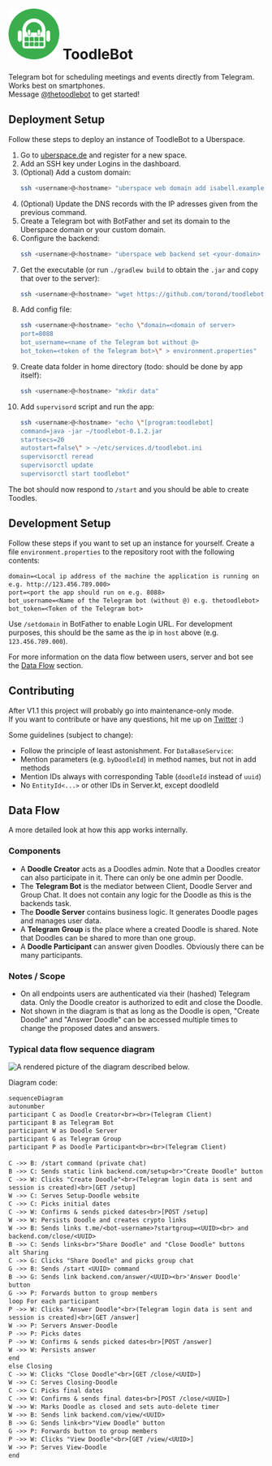 # [<img src="/resources/logo-circle.svg" alt="ToodleBot Logo" width="100px" height="100px" >](https://github.com/torond/toodlebot) ToodleBot
Telegram bot for scheduling meetings and events directly from Telegram.  
Works best on smartphones.  
Message [@thetoodlebot](https://t.me/thetoodlebot) to get started!

## Deployment Setup
Follow these steps to deploy an instance of ToodleBot to a Uberspace.

1. Go to [uberspace.de](https://www.uberspace.de) and register for a new space.
2. Add an SSH key under Logins in the dashboard.
3. (Optional) Add a custom domain:
   ```bash
   ssh <username>@<hostname> "uberspace web domain add isabell.example"
   ```
4. (Optional) Update the DNS records with the IP adresses given from the previous command.
5. Create a Telegram bot with BotFather and set its domain to the Uberspace domain or your custom domain.
6. Configure the backend:
   ```bash
   ssh <username>@<hostname> "uberspace web backend set <your-domain> --http --port 8088"
   ```
7. Get the executable (or run `./gradlew build` to obtain the `.jar` and copy that over to the server):
   ```bash
   ssh <username>@<hostname> "wget https://github.com/torond/toodlebot/releases/download/0.1.2/toodlebot-0.1.2.jar"
   ```
8. Add config file:
   ```bash
   ssh <username>@<hostname> "echo \"domain=<domain of server>                        
   port=8088
   bot_username=<name of the Telegram bot without @>
   bot_token=<token of the Telegram bot>\" > environment.properties"
   ```
9. Create data folder in home directory (todo: should be done by app itself):
   ```bash
   ssh <username>@<hostname> "mkdir data"
   ```
9. Add `supervisord` script and run the app:
   ```bash
   ssh <username>@<hostname> "echo \"[program:toodlebot]
   command=java -jar ~/toodlebot-0.1.2.jar
   startsecs=20
   autostart=false\" > ~/etc/services.d/toodlebot.ini
   supervisorctl reread
   supervisorctl update
   supervisorctl start toodlebot"
   ```

The bot should now respond to `/start` and you should be able to create Toodles.


## Development Setup
Follow these steps if you want to set up an instance for yourself.
Create a file `environment.properties` to the repository root with the following contents:
```
domain=<Local ip address of the machine the application is running on e.g. http://123.456.789.000>
port=<port the app should run on e.g. 8088>
bot_username=<Name of the Telegram bot (without @) e.g. thetoodlebot>
bot_token=<Token of the Telegram bot>
```

Use `/setdomain` in BotFather to enable Login URL.
For development purposes, this should be the same as the ip in `host` above (e.g. `123.456.789.000`).

For more information on the data flow between users, server and bot see the [Data Flow](#data-flow) section.

## Contributing
After V1.1 this project will probably go into maintenance-only mode.  
If you want to contribute or have any questions, hit me up on [Twitter](https://twitter.com/dcreinartz) :)

Some guidelines (subject to change):
- Follow the principle of least astonishment.
For `DataBaseService`:  
- Mention parameters (e.g. `byDoodleId`) in method names, but not in add methods
- Mention IDs always with corresponding Table (`doodleId` instead of `uuid`)
- No `EntityId<...>` or other IDs in Server.kt, except doodleId

## Data Flow
A more detailed look at how this app works internally.

### Components
- A **Doodle Creator** acts as a Doodles admin. Note that a Doodles creator can also participate in it. There can only be one admin per Doodle.
- The **Telegram Bot** is the mediator between Client, Doodle Server and Group Chat. It does not contain any logic for the Doodle as this is the backends task.  
- The **Doodle Server** contains business logic. It generates Doodle pages and manages user data. 
- A **Telegram Group** is the place where a created Doodle is shared. Note that Doodles can be shared to more than one group.
- A **Doodle Participant** can answer given Doodles. Obviously there can be many participants.

### Notes / Scope
- On all endpoints users are authenticated via their (hashed) Telegram data. Only the Doodle creator is authorized to edit and close the Doodle.
- Not shown in the diagram is that as long as the Doodle is open, "Create Doodle" and "Answer Doodle" can be accessed multiple times to change the proposed dates and answers.

### Typical data flow sequence diagram
![A rendered picture of the diagram described below.](https://mermaid.ink/img/eyJjb2RlIjoic2VxdWVuY2VEaWFncmFtXG5hdXRvbnVtYmVyXG5wYXJ0aWNpcGFudCBDIGFzIERvb2RsZSBDcmVhdG9yPGJyPjxicj4oVGVsZWdyYW0gQ2xpZW50KVxucGFydGljaXBhbnQgQiBhcyBUZWxlZ3JhbSBCb3RcbnBhcnRpY2lwYW50IFcgYXMgRG9vZGxlIFNlcnZlclxucGFydGljaXBhbnQgRyBhcyBUZWxlZ3JhbSBHcm91cFxucGFydGljaXBhbnQgUCBhcyBEb29kbGUgUGFydGljaXBhbnQ8YnI-PGJyPihUZWxlZ3JhbSBDbGllbnQpXG5cbkMgLT4-IEI6IC9zdGFydCBjb21tYW5kIChwcml2YXRlIGNoYXQpXG5CIC0-PiBDOiBTZW5kcyBzdGF0aWMgbGluayBiYWNrZW5kLmNvbS9zZXR1cDxicj5cIkNyZWF0ZSBEb29kbGVcIiBidXR0b25cbkMgLT4-IFc6IENsaWNrcyBcIkNyZWF0ZSBEb29kbGVcIjxicj4oVGVsZWdyYW0gbG9naW4gZGF0YSBpcyBzZW50IGFuZCBzZXNzaW9uIGlzIGNyZWF0ZWQpPGJyPltHRVQgL3NldHVwXVxuVyAtPj4gQzogU2VydmVzIFNldHVwLURvb2RsZSB3ZWJzaXRlXG5DIC0-PiBDOiBQaWNrcyBpbml0aWFsIGRhdGVzXG5DIC0-PiBXOiBDb25maXJtcyAmIHNlbmRzIHBpY2tlZCBkYXRlczxicj5bUE9TVCAvc2V0dXBdXG5XIC0-PiBXOiBQZXJzaXN0cyBEb29kbGUgYW5kIGNyZWF0ZXMgY3J5cHRvIGxpbmtzXG5XIC0-PiBCOiBTZW5kcyBsaW5rcyB0Lm1lLzxib3QtdXNlcm5hbWU-P3N0YXJ0Z3JvdXA9PFVVSUQ-PGJyPiBhbmQgYmFja2VuZC5jb20vY2xvc2UvPFVVSUQ-XG5CIC0-PiBDOiBTZW5kcyBsaW5rczxicj5cIlNoYXJlIERvb2RsZVwiIGFuZCBcIkNsb3NlIERvb2RsZVwiIGJ1dHRvbnNcbmFsdCBTaGFyaW5nXG5DIC0-PiBHOiBDbGlja3MgXCJTaGFyZSBEb29kbGVcIiBhbmQgcGlja3MgZ3JvdXAgY2hhdFxuRyAtPj4gQjogU2VuZHMgL3N0YXJ0IDxVVUlEPiBjb21tYW5kXG5CIC0-PiBHOiBTZW5kcyBsaW5rIGJhY2tlbmQuY29tL2Fuc3dlci88VVVJRD48YnI-J0Fuc3dlciBEb29kbGUnIGJ1dHRvblxuRyAtPj4gUDogRm9yd2FyZHMgYnV0dG9uIHRvIGdyb3VwIG1lbWJlcnNcbmxvb3AgRm9yIGVhY2ggcGFydGljaXBhbnRcblAgLT4-IFc6IENsaWNrcyBcIkFuc3dlciBEb29kbGVcIjxicj4oVGVsZWdyYW0gbG9naW4gZGF0YSBpcyBzZW50IGFuZCBzZXNzaW9uIGlzIGNyZWF0ZWQpPGJyPltHRVQgL2Fuc3dlcl1cblcgLT4-IFA6IFNlcnZlcnMgQW5zd2VyLURvb2RsZVxuUCAtPj4gUDogUGlja3MgZGF0ZXNcblAgLT4-IFc6IENvbmZpcm1zICYgc2VuZHMgcGlja2VkIGRhdGVzPGJyPltQT1NUIC9hbnN3ZXJdXG5XIC0-PiBXOiBQZXJzaXN0cyBhbnN3ZXJcbmVuZFxuZWxzZSBDbG9zaW5nXG5DIC0-PiBXOiBDbGlja3MgXCJDbG9zZSBEb29kbGVcIjxicj5bR0VUIC9jbG9zZS88VVVJRD5dXG5XIC0-PiBDOiBTZXJ2ZXMgQ2xvc2luZy1Eb29kbGVcbkMgLT4-IEM6IFBpY2tzIGZpbmFsIGRhdGVzXG5DIC0-PiBXOiBDb25maXJtcyAmIHNlbmRzIGZpbmFsIGRhdGVzPGJyPltQT1NUIC9jbG9zZS88VVVJRD5dXG5XIC0-PiBXOiBNYXJrcyBEb29kbGUgYXMgY2xvc2VkIGFuZCBzZXRzIGF1dG8tZGVsZXRlIHRpbWVyXG5XIC0-PiBCOiBTZW5kcyBsaW5rIGJhY2tlbmQuY29tL3ZpZXcvPFVVSUQ-XG5CIC0-PiBHOiBTZW5kcyBsaW5rPGJyPlwiVmlldyBEb29kbGVcIiBidXR0b25cbkcgLT4-IFA6IEZvcndhcmRzIGJ1dHRvbiB0byBncm91cCBtZW1iZXJzXG5QIC0-PiBXOiBDbGlja3MgXCJWaWV3IERvb2RsZVwiPGJyPltHRVQgL3ZpZXcvPFVVSUQ-XVxuVyAtPj4gUDogU2VydmVzIFZpZXctRG9vZGxlXG5lbmQiLCJtZXJtYWlkIjp7fSwidXBkYXRlRWRpdG9yIjpmYWxzZX0)

Diagram code:
```mermaid
sequenceDiagram
autonumber
participant C as Doodle Creator<br><br>(Telegram Client)
participant B as Telegram Bot
participant W as Doodle Server
participant G as Telegram Group
participant P as Doodle Participant<br><br>(Telegram Client)

C ->> B: /start command (private chat)
B ->> C: Sends static link backend.com/setup<br>"Create Doodle" button
C ->> W: Clicks "Create Doodle"<br>(Telegram login data is sent and session is created)<br>[GET /setup]
W ->> C: Serves Setup-Doodle website
C ->> C: Picks initial dates
C ->> W: Confirms & sends picked dates<br>[POST /setup]
W ->> W: Persists Doodle and creates crypto links
W ->> B: Sends links t.me/<bot-username>?startgroup=<UUID><br> and backend.com/close/<UUID>
B ->> C: Sends links<br>"Share Doodle" and "Close Doodle" buttons
alt Sharing
C ->> G: Clicks "Share Doodle" and picks group chat
G ->> B: Sends /start <UUID> command
B ->> G: Sends link backend.com/answer/<UUID><br>'Answer Doodle' button
G ->> P: Forwards button to group members
loop For each participant
P ->> W: Clicks "Answer Doodle"<br>(Telegram login data is sent and session is created)<br>[GET /answer]
W ->> P: Servers Answer-Doodle
P ->> P: Picks dates
P ->> W: Confirms & sends picked dates<br>[POST /answer]
W ->> W: Persists answer
end
else Closing
C ->> W: Clicks "Close Doodle"<br>[GET /close/<UUID>]
W ->> C: Serves Closing-Doodle
C ->> C: Picks final dates
C ->> W: Confirms & sends final dates<br>[POST /close/<UUID>]
W ->> W: Marks Doodle as closed and sets auto-delete timer
W ->> B: Sends link backend.com/view/<UUID>
B ->> G: Sends link<br>"View Doodle" button
G ->> P: Forwards button to group members
P ->> W: Clicks "View Doodle"<br>[GET /view/<UUID>]
W ->> P: Serves View-Doodle
end
```

